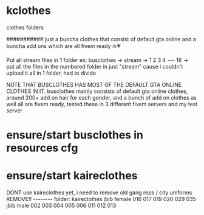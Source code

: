 # kclothes
clothes folders

########### just a buncha clothes that consist of default gta online and a buncha add ons which are all fivem ready ☕💗

Put all stream files in 1 folder
ex: busclothes -> stream -> 1 2 3 4 --- 16 -> put all the files in the numbered folder in just "stream" cause i couldn't upload it all in 1 folder, had to divide

NOTE THAT BUSCLOTHES HAS MOST OF THE DEFAULT GTA ONLINE CLOTHES IN IT.
busclothes mainly consists of default gta online clothes, around 200+ add on hair for each gender, and a bunch of add on clothes as well
all are fivem ready, tested these in 3 different fivem servers and my test server

# ensure/start busclothes in resources cfg
# ensure/start kaireclothes

DONT use kaireclothes yet, i need to remove old gang reps / city uniforms
	REMOVE!!
	--------
folder: kaireclothes
	jbib female
		016
		017
		019
		020
		029
		035
	jbib male
		002
		003
		004
		005
		006
		011
		012
		013
